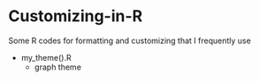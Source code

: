 # Customizing-in-R
Some R codes for formatting and customizing that I frequently use 

* my_theme().R
   - graph theme 
